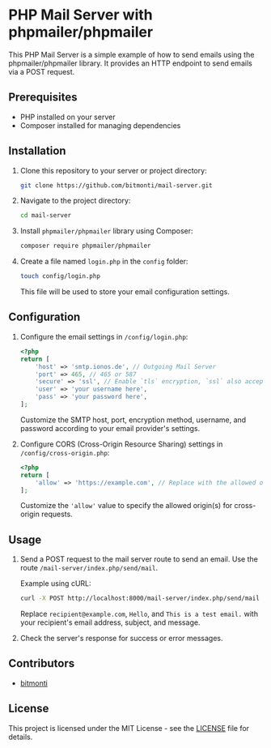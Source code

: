 # PHP Mail Server with phpmailer/phpmailer

This PHP Mail Server is a simple example of how to send emails using the phpmailer/phpmailer library. It provides an HTTP endpoint to send emails via a POST request.

## Prerequisites

- PHP installed on your server
- Composer installed for managing dependencies

## Installation

1. Clone this repository to your server or project directory:

   ```bash
   git clone https://github.com/bitmonti/mail-server.git
   ```

2. Navigate to the project directory:

   ```bash
   cd mail-server
   ```

3. Install `phpmailer/phpmailer` library using Composer:

   ```bash
   composer require phpmailer/phpmailer
   ```

4. Create a file named `login.php` in the `config` folder:

   ```bash
   touch config/login.php
   ```

   This file will be used to store your email configuration settings.

## Configuration

1. Configure the email settings in `/config/login.php`:

   ```php
   <?php
   return [
       'host' => 'smtp.ionos.de', // Outgoing Mail Server
       'port' => 465, // 465 or 587
       'secure' => 'ssl', // Enable `tls` encryption, `ssl` also accepted
       'user' => 'your username here',
       'pass' => 'your password here',
   ];
   ```

   Customize the SMTP host, port, encryption method, username, and password according to your email provider's settings.

2. Configure CORS (Cross-Origin Resource Sharing) settings in `/config/cross-origin.php`:

   ```php
   <?php
   return [
       'allow' => 'https://example.com', // Replace with the allowed origin or all '*'
   ];
   ```

   Customize the `'allow'` value to specify the allowed origin(s) for cross-origin requests.

## Usage

1. Send a POST request to the mail server route to send an email. Use the route `/mail-server/index.php/send/mail`.

   Example using cURL:

   ```bash
   curl -X POST http://localhost:8000/mail-server/index.php/send/mail -d "to=recipient@example.com&subject=Hello&message=This is a test email."
   ```

   Replace `recipient@example.com`, `Hello`, and `This is a test email.` with your recipient's email address, subject, and message.

2. Check the server's response for success or error messages.

## Contributors

- [bitmonti](https://github.com/bitmonti)

## License

This project is licensed under the MIT License - see the [LICENSE](LICENSE) file for details.
